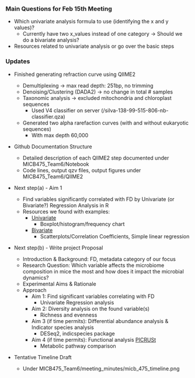 ### Main Questions for Feb 15th Meeting ###
* Which univariate analysis formula to use (identifying the x and y values)?
  - Currently have two x_values instead of one category -> Should we do a bivariate analysis?
* Resources related to univariate analysis or go over the basic steps

### Updates ###
* Finished generating refraction curve using QIIME2
  - Demultiplexing -> max read depth: 251bp, no trimming
  - Denoising/Clustering (DADA2) -> no change in total # samples 
  - Taxonomic analysis -> excluded mitochondria and chloroplast sequences
    - Used V4 classifier on server (/silva-138-99-515-806-nb-classifier.qza)
  - Generated two alpha rarefaction curves (with and without eukaryotic sequences)
    - With max depth 60,000
    
* Github Documentation Structure
  - Detailed description of each QIIME2 step documented under MICB475_Team6/Notebook 
  - Code lines, output qzv files, output figures under MICB475_Team6/QIIME2

* Next step(a) - Aim 1
  - Find variables significantly correlated with FD by Univariate (or Bivariate?) Regression Analysis in R
  - Resources we found with examples:
    - [Univariate](https://medium.com/@nsaeedster/basic-data-analysis-in-r-part-i-univariate-analysis-52048d4283e8)
      - Boxplot/histogram/frequency chart
    - [Bivariate](https://www.statology.org/bivariate-analysis-in-r/)
      - Scatterplots/Correlation Coefficients, Simple linear regression
  
* Next step(b) - Write project Proposal 
  - Introduction & Background: FD, metadata category of our focus
  - Research Question: Which variable affects the microbiome composition in mice the most and how does it impact the microbial dynamics?
  - Experimental Aims & Rationale
  - Approach
    - Aim 1: Find significant variables correlating with FD
      - Univariate Regression analysis
    - Aim 2: Diversity analysis on the found variable(s)
      - Richness and evenness
    - Aim 3 (if time permits): Differential abundance analysis & Indicator species analysis
      - DESeq2, indicspecies package
    - Aim 4 (if time permits): Functional analysis [PICRUSt](https://picrust.github.io/picrust/)
      - Metabolic pathway comparison
* Tentative Timeline Draft
  - Under MICB475_Team6/meeting_minutes/micb_475_timeline.png

